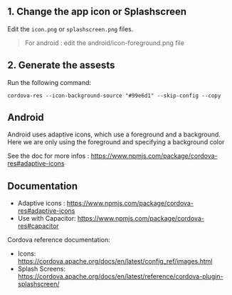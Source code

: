 
## 1. Change the app icon or Splashscreen 

Edit the `icon.png` or `splashscreen.png` files.

> For android : edit the android/icon-foreground.png file

## 2. Generate the assests

Run the following command:

```
cordova-res --icon-background-source "#99e6d1" --skip-config --copy
```

## Android

Android uses adaptive icons, which use a foreground and a background. Here we are only using the foreground and specifying a background color

See the doc for more infos : https://www.npmjs.com/package/cordova-res#adaptive-icons

## Documentation

- Adaptive icons : https://www.npmjs.com/package/cordova-res#adaptive-icons
- Use with Capacitor: https://www.npmjs.com/package/cordova-res#capacitor

Cordova reference documentation:

- Icons: https://cordova.apache.org/docs/en/latest/config_ref/images.html
- Splash Screens: https://cordova.apache.org/docs/en/latest/reference/cordova-plugin-splashscreen/